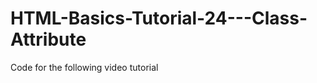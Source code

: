 HTML-Basics-Tutorial-24---Class-Attribute
=========================================

Code for the following video tutorial 
